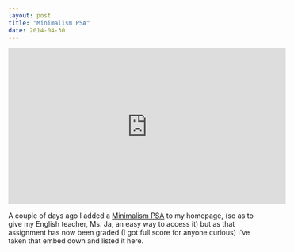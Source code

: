 ```yaml
---
layout: post
title: "Minimalism PSA"
date: 2014-04-30
---
```


<iframe frameborder="0" width="560" height="315" src="https://biteable.com/watch/embed/minimalism-psa-2066406" allowfullscreen="true" allow="autoplay"></iframe>

A couple of days ago I added a <a href="https://biteable.com/watch/minimalism-psa-2066406">Minimalism PSA</a> to my homepage, (so as to give my English teacher, Ms. Ja, an easy way to access it) but as that assignment has now been graded (I got full score for anyone curious) I've taken that embed down and listed it here.
